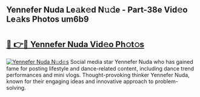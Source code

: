 ## Yennefer Nuda Le𝚊k𝚎d N𝚞𝚍e - Part-38e Vid𝚎o Le𝚊ks Photos um6b9

# <h2><a href="http://fbfdi5.evod.top/?m=Yennefer+Nuda">🔗 👉🔴 Yennefer Nuda Vid𝚎o Ph𝚘t𝚘s</a></h2>

[![Yennefer Nuda N𝚞d𝚎s](https://i.imgur.com/8V9OHl7.gif)](http://fbfdi5.evod.top/?m=Yennefer+Nuda)
Social media star Yennefer Nuda who has gained fame for posting lifestyle and dance-related content, including dance trend performances and mini vlogs. Thought-provoking thinker Yennefer Nuda, known for their engaging ideas and innovative approach to problem-solving. 
